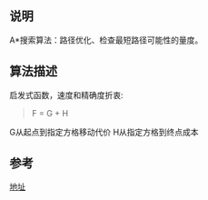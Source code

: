 ## 说明
A*搜索算法：路径优化、检查最短路径可能性的量度。


## 算法描述
启发式函数，速度和精确度折衷:
>F = G + H

G从起点到指定方格移动代价
H从指定方格到终点成本

## 参考

[地址][1]



  [1]: https://github.com/chunqiuyiyu/learn-javascript/tree/master/astar
